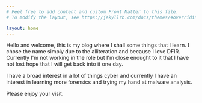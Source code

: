 ```yaml
---
# Feel free to add content and custom Front Matter to this file.
# To modify the layout, see https://jekyllrb.com/docs/themes/#overriding-theme-defaults

layout: home
---
```


Hello and welcome, this is my blog where I shall some things that I learn.
I chose the name simply due to the alliteration and because I love DFIR.
Currently I'm not working in the role but I'm close enought to it that
I have not lost hope that I will get back into it one day.

I have a broad interest in a lot of things cyber and currently I have an
interest in learning more forensics and trying my hand at malware analysis.

Please enjoy your visit.
